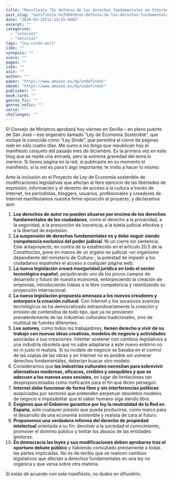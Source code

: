 ```yaml
---
title: "Manifiesto “En defensa de los derechos fundamentales en Internet” – II"
post_slug: "manifiesto-%e2%80%9cen-defensa-de-los-derechos-fundamentales-en-internet%e2%80%9d-%e2%80%93-ii"
date: "2010-03-19T12:14:55.000Z"
excerpt: ""
categories: 
  - "internet"
  - "noticias"
tags: "ley-sinde-wert"
i18n: ""
synopsis: ""
score: ""
pages: ""
isbn: ""
asin: ""
author: ""
paper: "https://www.amazon.es/dp/undefined/"
ebook: "https://www.amazon.es/dp/undefined/"
publisher: ""
book_card: ""
genres_fic: ""
genres_nofic: ""
serie: ""
challenges: ""
---
```


El Consejo de Ministros aprobará hoy viernes en Sevilla – en pleno puente de San José – ese engendro llamado “Ley de Economía Sostenible”, que incluye la conocida como “Ley Sinde”, que permitirá el cierre de páginas web en sólo cuatro días. Me sumo a los blogs que republican hoy el manifiesto conjunto del pasado mes de diciembre. Es la primera vez en este blog que se repite una entrada, pero la extrema gravedad del tema lo merece. Si tienes página en la red, si publicaste en su momento el manifiesto, si la red es para ti algo importante; te invito a hacer lo mismo:

Ante la inclusión en el Proyecto de Ley de Economía sostenible de modificaciones legislativas que afectan al libre ejercicio de las libertades de expresión, información y el derecho de acceso a la cultura a través de Internet, los periodistas, bloggers, usuarios, profesionales y creadores de Internet manifestamos nuestra firme oposición al proyecto, y declaramos que:

1. **Los derechos de autor no pueden situarse por encima de los derechos fundamentales de los ciudadanos**, como el derecho a la privacidad, a la seguridad, a la presunción de inocencia, a la tutela judicial efectiva y a la libertad de expresión.
2. **La suspensión de derechos fundamentales es y debe seguir siendo competencia exclusiva del poder judicial**. Ni un cierre sin sentencia. Este anteproyecto, en contra de lo establecido en el artículo 20.5 de la Constitución, pone en manos de un órgano no judicial -un organismo dependiente del ministerio de Cultura-, la potestad de impedir a los ciudadanos españoles el acceso a cualquier página web.
3. **La nueva legislación creará inseguridad jurídica en todo el sector tecnológico español**, perjudicando uno de los pocos campos de desarrollo y futuro de nuestra economía, entorpeciendo la creación de empresas, introduciendo trabas a la libre competencia y ralentizando su proyección internacional.
4. **La nueva legislación propuesta amenaza a los nuevos creadores y entorpece la creación cultural**. Con Internet y los sucesivos avances tecnológicos se ha democratizado extraordinariamente la creación y emisión de contenidos de todo tipo, que ya no provienen prevalentemente de las industrias culturales tradicionales, sino de multitud de fuentes diferentes.
5. **Los autores**, como todos los trabajadores, **tienen derecho a vivir de su trabajo con nuevas ideas creativas, modelos de negocio y actividades** asociadas a sus creaciones. Intentar sostener con cambios legislativos a una industria obsoleta que no sabe adaptarse a este nuevo entorno no es ni justo ni realista. Si su modelo de negocio se basaba en el control de las copias de las obras y en Internet no es posible sin vulnerar derechos fundamentales, deberían buscar otro modelo.
6. Consideramos que **las industrias culturales necesitan para sobrevivir alternativas modernas, eficaces, creíbles y asequibles y que se adecuen a los nuevos usos sociales**, en lugar de limitaciones tan desproporcionadas como ineficaces para el fin que dicen perseguir.
7. **Internet debe funcionar de forma libre y sin interferencias políticas** auspiciadas por sectores que pretenden perpetuar obsoletos modelos de negocio e imposibilitar que el saber humano siga siendo libre.
8. **Exigimos que el Gobierno garantice por ley la neutralidad de la Red en España**, ante cualquier presión que pueda producirse, como marco para el desarrollo de una economía sostenible y realista de cara al futuro.
9. **Proponemos una verdadera reforma del derecho de propiedad intelectual** orientada a su fin: devolver a la sociedad el conocimiento, promover el dominio público y limitar los abusos de las entidades gestoras.
10. **En democracia las leyes y sus modificaciones deben aprobarse tras el oportuno debate público** y habiendo consultado previamente a todas las partes implicadas. No es de recibo que se realicen cambios legislativos que afectan a derechos fundamentales en una ley no orgánica y que versa sobre otra materia.

Si estás de acuerdo con este manifiesto, no dudes en difundirlo.
